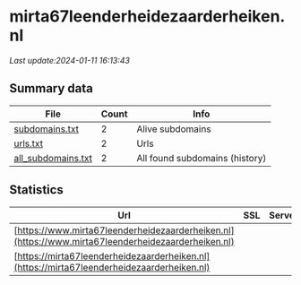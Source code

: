 # mirta67leenderheidezaarderheiken.nl
*Last update:2024-01-11 16:13:43*
## Summary data
| File       | Count | Info |
|------------|-------|------|
|[subdomains.txt](/data/mirta67leenderheidezaarderheiken/subdomains.txt)|2|Alive subdomains|
|[urls.txt](/data/mirta67leenderheidezaarderheiken/urls.txt)|2|Urls|
|[all_subdomains.txt](/data/mirta67leenderheidezaarderheiken/all_subdomains.txt)|2|All found subdomains (history)|
## Statistics
| Url | SSL | Server | Cookie | HSTS | CSP | XFO | XXP | RP | Tech |
|------------|-------|------|------|------|------|------|------|------|------|
|[https://www.mirta67leenderheidezaarderheiken.nl](https://www.mirta67leenderheidezaarderheiken.nl)| | | | | | | |:white_check_mark: | || |
|[https://mirta67leenderheidezaarderheiken.nl](https://mirta67leenderheidezaarderheiken.nl)| | | | | | | |:white_check_mark: | || |